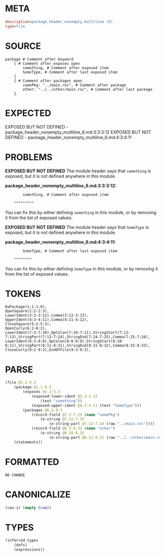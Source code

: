 # META
~~~ini
description=package_header_nonempty_multiline (6)
type=file
~~~
# SOURCE
~~~roc
package # Comment after keyword
	[ # Comment after exposes open
		something, # Comment after exposed item
		SomeType, # Comment after last exposed item
	]
	{ # Comment after packages open
		somePkg: "../main.roc", # Comment after package
		other: "../../other/main.roc", # Comment after last package
	}
~~~
# EXPECTED
EXPOSED BUT NOT DEFINED - package_header_nonempty_multiline_6.md:3:3:3:12
EXPOSED BUT NOT DEFINED - package_header_nonempty_multiline_6.md:4:3:4:11
# PROBLEMS
**EXPOSED BUT NOT DEFINED**
The module header says that `something` is exposed, but it is not defined anywhere in this module.

**package_header_nonempty_multiline_6.md:3:3:3:12:**
```roc
		something, # Comment after exposed item
```
		^^^^^^^^^
You can fix this by either defining `something` in this module, or by removing it from the list of exposed values.

**EXPOSED BUT NOT DEFINED**
The module header says that `SomeType` is exposed, but it is not defined anywhere in this module.

**package_header_nonempty_multiline_6.md:4:3:4:11:**
```roc
		SomeType, # Comment after last exposed item
```
		^^^^^^^^
You can fix this by either defining `SomeType` in this module, or by removing it from the list of exposed values.

# TOKENS
~~~zig
KwPackage(1:1-1:8),
OpenSquare(2:2-2:3),
LowerIdent(3:3-3:12),Comma(3:12-3:13),
UpperIdent(4:3-4:11),Comma(4:11-4:12),
CloseSquare(5:2-5:3),
OpenCurly(6:2-6:3),
LowerIdent(7:3-7:10),OpColon(7:10-7:11),StringStart(7:12-7:13),StringPart(7:13-7:24),StringEnd(7:24-7:25),Comma(7:25-7:26),
LowerIdent(8:3-8:8),OpColon(8:8-8:9),StringStart(8:10-8:11),StringPart(8:11-8:31),StringEnd(8:31-8:32),Comma(8:32-8:33),
CloseCurly(9:2-9:3),EndOfFile(9:3-9:3),
~~~
# PARSE
~~~clojure
(file @1.1-9.3
	(package @1.1-9.3
		(exposes @2.2-5.3
			(exposed-lower-ident @3.3-3.12
				(text "something"))
			(exposed-upper-ident @4.3-4.11 (text "SomeType")))
		(packages @6.2-9.3
			(record-field @7.3-7.25 (name "somePkg")
				(e-string @7.12-7.25
					(e-string-part @7.13-7.24 (raw "../main.roc"))))
			(record-field @8.3-8.32 (name "other")
				(e-string @8.10-8.32
					(e-string-part @8.11-8.31 (raw "../../other/main.roc"))))))
	(statements))
~~~
# FORMATTED
~~~roc
NO CHANGE
~~~
# CANONICALIZE
~~~clojure
(can-ir (empty true))
~~~
# TYPES
~~~clojure
(inferred-types
	(defs)
	(expressions))
~~~
